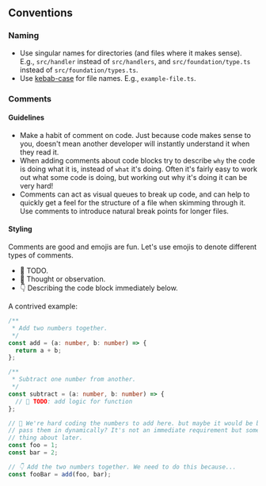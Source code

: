 ## Conventions

### Naming

- Use singular names for directories (and files where it makes sense). E.g., `src/handler` instead of `src/handlers`, and `src/foundation/type.ts` instead of `src/foundation/types.ts`.
- Use [kebab-case](https://www.theserverside.com/definition/Kebab-case) for file names. E.g., `example-file.ts`.

### Comments

#### Guidelines

- Make a habit of comment on code. Just because code makes sense to you, doesn't mean another developer will instantly understand it when they read it.
- When adding comments about code blocks try to describe `why` the code is doing what it is, instead of `what` it's doing. Often it's fairly easy to work out what some code is doing, but working out why it's doing it can be very hard!
- Comments can act as visual queues to break up code, and can help to quickly get a feel for the structure of a file when skimming through it. Use comments to introduce natural break points for longer files.

#### Styling

Comments are good and emojis are fun. Let's use emojis to denote different types of comments.

- 🎯 TODO.
- 🧠 Thought or observation.
- 👇️ Describing the code block immediately below.

A contrived example:

```typescript
/**
 * Add two numbers together.
 */
const add = (a: number, b: number) => {
  return a + b;
};

/**
 * Subtract one number from another.
 */
const subtract = (a: number, b: number) => {
  // 🎯 TODO: add logic for function
};

// 🧠 We're hard coding the numbers to add here. but maybe it would be better
// pass them in dynamically? It's not an immediate requirement but something to
// thing about later.
const foo = 1;
const bar = 2;

// 👇️ Add the two numbers together. We need to do this because...
const fooBar = add(foo, bar);
```